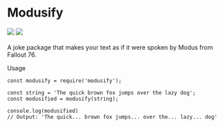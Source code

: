# Modusify
![](https://img.shields.io/npm/v/modusify?style=flat-square) ![](https://data.jsdelivr.com/v1/package/npm/modusify/badge)<br><br>
A joke package that makes your text as if it were spoken by Modus from Fallout 76.

Usage
```
const modusify = require('modusify');

const string = 'The quick brown fox jumps over the lazy dog';
const modusified = modusify(string);

console.log(modusified)
// Output: 'The quick... brown fox jumps... over the... lazy... dog'
```
